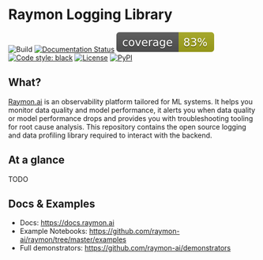 # Raymon Logging Library
![Build](https://github.com/raymon-ai/raymon/workflows/test-build-deploy/badge.svg)
[![Documentation Status](https://readthedocs.org/projects/raymon/badge/?version=latest)](https://docs.raymon.ai/en/latest/?badge=latest)
![Coverage](https://raw.githubusercontent.com/raymon-ai/raymon/master/coverage.svg)
[![Code style: black](https://img.shields.io/badge/code%20style-black-000000.svg)](https://github.com/psf/black)
<a href="https://github.com/raymon-ai/raymon/blob/master/LICENSE.md"><img alt="License" src="https://img.shields.io/github/license/raymon-ai/raymon"></a>
<a href="https://pypi.org/project/raymon/"><img alt="PyPI" src="https://img.shields.io/pypi/v/raymon"></a>

## What?
[Raymon.ai](http://raymon.ai) is an observability platform tailored for ML systems. It helps you monitor data quality and model performance, it alerts you when data quality or model performance drops and provides you with troubleshooting tooling for root cause analysis. This repository contains the open source logging and data profiling library required to interact with the backend. 

## At a glance

TODO

## Docs & Examples
- Docs: https://docs.raymon.ai
- Example Notebooks: https://github.com/raymon-ai/raymon/tree/master/examples
- Full demonstrators: https://github.com/raymon-ai/demonstrators
